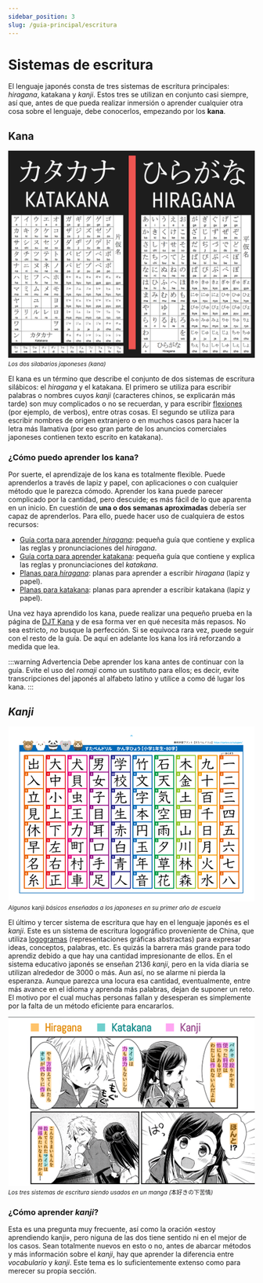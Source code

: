 ```yaml
---
sidebar_position: 3
slug: /guia-principal/escritura
---
```

# Sistemas de escritura

El lenguaje japonés consta de tres sistemas de escritura principales: *hiragana*, katakana y *kanji*. Estos tres se utilizan en conjunto casi siempre, así que, antes de que pueda realizar inmersión o aprender cualquier otra cosa sobre el lenguaje, debe conocerlos, empezando por los **kana**.

## Kana
![kana](../../assets/main_guide/writing_kana.png)
<i><small>Los dos silabarios japoneses (kana)</small></i>

El kana es un término que describe el conjunto de dos sistemas de escritura silábicos: el *hiragana* y el katakana. El primero se utiliza para escribir palabras o nombres cuyos *kanji* (caracteres chinos, se explicarán más tarde) son muy complicados o no se recuerdan, y para escribir [flexiones](https://es.wikipedia.org/wiki/Flexi%C3%B3n_(ling%C3%BC%C3%ADstica)) (por ejemplo, de verbos), entre otras cosas. El segundo se utiliza para escribir nombres de origen extranjero o en muchos casos para hacer la letra más llamativa (por eso gran parte de los anuncios comerciales japoneses contienen texto escrito en katakana).

### ¿Cómo puedo aprender los kana?
Por suerte, el aprendizaje de los kana es totalmente flexible. Puede aprenderlos a través de lapiz y papel, con aplicaciones o con cualquier método que le parezca cómodo. Aprender los kana puede parecer complicado por la cantidad, pero descuide; es más fácil de lo que aparenta en un inicio. En cuestión de **una o dos semanas aproximadas** debería ser capaz de aprenderlos. Para ello, puede hacer uso de cualquiera de estos recursos:

- [Guía corta para aprender *hiragana*](http://www.aprenderjapones.com/curso-de-japones/hiragana-basico/): pequeña guía que contiene y explica las reglas y pronunciaciones del *hiragana*.
- [Guía corta para aprender katakana](http://www.aprenderjapones.com/curso-de-japones/katakana-basico/): pequeña guía que contiene y explica las reglas y pronunciaciones del *katakana*.
- [Planas para *hiragana*](http://japanese-lesson.com/resources/pdf/characters/hiragana_writing_practice_sheets.pdf): planas para aprender a escribir *hiragana* (lapiz y papel).
- [Planas para katakana](http://japanese-lesson.com/resources/pdf/katakana_writing_practice_sheets.pdf): planas para aprender a escribir katakana (lapiz y papel).

Una vez haya aprendido los kana, puede realizar una pequeño prueba en la página de [DJT Kana](https://djtguide.neocities.org/kana/index.html) y de esa forma ver en qué necesita más repasos. No sea estricto, *no* busque la perfección. Si se equivoca rara vez, puede seguir con el resto de la guía. De aquí en adelante los kana los irá reforzando a medida que lea.

:::warning Advertencia
Debe aprender los kana antes de continuar con la guía. Evite el uso del *romaji* como un sustituto para ellos; es decir, evite transcripciones del japonés al alfabeto latino y utilice a como dé lugar los kana.
:::

## *Kanji*

![kanji](../../assets/main_guide/kanji_first_learners.png)
<i><small>Algunos </i>kanji<i> básicos enseñados a los japoneses en su primer año de escuela</small></i>

El último y tercer sistema de escritura que hay en el lenguaje japonés es el *kanji*. Este es un sistema de escritura logográfico proveniente de China, que utiliza [logogramas](https://es.wikipedia.org/wiki/Logograma) (representaciones gráficas abstractas) para expresar ideas, conceptos, palabras, etc. Es quizás la barrera más grande para todo aprendiz debido a que hay una cantidad impresionante de ellos. En el sistema educativo japonés se enseñan 2136 *kanji*, pero en la vida diaria se utilizan alrededor de 3000 o más. Aun así, no se alarme ni pierda la esperanza. Aunque parezca una locura esa cantidad, eventualmente, entre más avance en el idioma y aprenda más palabras, dejan de suponer un reto. El motivo por el cual muchas personas fallan y desesperan es simplemente por la falta de un método eficiente para encararlos.

![kanji](../../assets/main_guide/example_kana_kanji.png)
<i><small>Los tres sistemas de escritura siendo usados en un manga (</i>本好きの下苦情<i>)</small></i>

### ¿Cómo aprender *kanji*?
Esta es una pregunta muy frecuente, así como la oración «estoy aprendiendo kanji», pero niguna de las dos tiene sentido ni en el mejor de los casos. Sean totalmente nuevos en esto o no, antes de abarcar métodos y más información sobre el *kanji*, hay que aprender la diferencia entre *vocabulario* y *kanji*. Este tema es lo suficientemente extenso como para merecer su propia sección.

